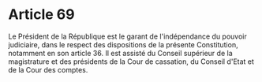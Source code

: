 # Article 69

Le Président de la République est le garant de l'indépendance du pouvoir judiciaire,
dans le respect des dispositions de la présente Constitution, notamment en son
article 36. Il est assisté du Conseil supérieur de la magistrature et des présidents de la Cour de cassation, du Conseil d'Etat et de la Cour des comptes.